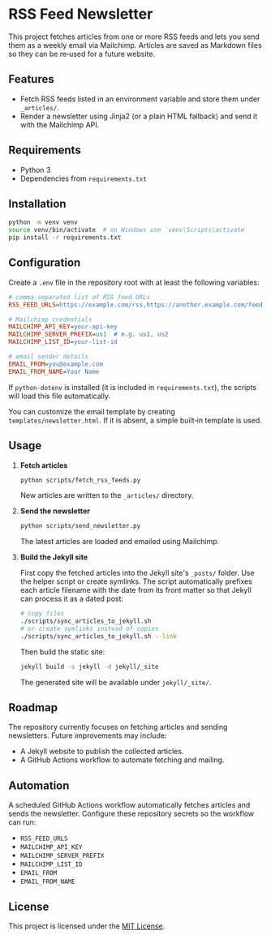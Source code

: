 # RSS Feed Newsletter

This project fetches articles from one or more RSS feeds and lets you send them as a weekly email via Mailchimp. Articles are saved as Markdown files so they can be re‑used for a future website.

## Features

- Fetch RSS feeds listed in an environment variable and store them under `_articles/`.
- Render a newsletter using Jinja2 (or a plain HTML fallback) and send it with the Mailchimp API.

## Requirements

- Python 3
- Dependencies from `requirements.txt`

## Installation

```bash
python -m venv venv
source venv/bin/activate  # on Windows use `venv\Scripts\activate`
pip install -r requirements.txt
```

## Configuration

Create a `.env` file in the repository root with at least the following variables:

```ini
# comma-separated list of RSS feed URLs
RSS_FEED_URLS=https://example.com/rss,https://another.example.com/feed

# Mailchimp credentials
MAILCHIMP_API_KEY=your-api-key
MAILCHIMP_SERVER_PREFIX=us1  # e.g. us1, us2
MAILCHIMP_LIST_ID=your-list-id

# email sender details
EMAIL_FROM=you@example.com
EMAIL_FROM_NAME=Your Name
```

If `python-dotenv` is installed (it is included in `requirements.txt`), the scripts will load this file automatically.

You can customize the email template by creating `templates/newsletter.html`. If it is absent, a simple built‑in template is used.

## Usage

1. **Fetch articles**

   ```bash
   python scripts/fetch_rss_feeds.py
   ```

   New articles are written to the `_articles/` directory.

2. **Send the newsletter**

   ```bash
   python scripts/send_newsletter.py
   ```

   The latest articles are loaded and emailed using Mailchimp.

3. **Build the Jekyll site**

   First copy the fetched articles into the Jekyll site's `_posts/` folder. Use
   the helper script or create symlinks. The script automatically prefixes each
   article filename with the date from its front matter so that Jekyll can
   process it as a dated post:

   ```bash
   # copy files
   ./scripts/sync_articles_to_jekyll.sh
   # or create symlinks instead of copies
   ./scripts/sync_articles_to_jekyll.sh --link
   ```

   Then build the static site:

   ```bash
   jekyll build -s jekyll -d jekyll/_site
   ```

   The generated site will be available under `jekyll/_site/`.

## Roadmap

The repository currently focuses on fetching articles and sending newsletters. Future improvements may include:

- A Jekyll website to publish the collected articles.
- A GitHub Actions workflow to automate fetching and mailing.

## Automation

A scheduled GitHub Actions workflow automatically fetches articles and sends the newsletter. Configure these repository secrets so the workflow can run:
- `RSS_FEED_URLS`
- `MAILCHIMP_API_KEY`
- `MAILCHIMP_SERVER_PREFIX`
- `MAILCHIMP_LIST_ID`
- `EMAIL_FROM`
- `EMAIL_FROM_NAME`


## License

This project is licensed under the [MIT License](LICENSE).
